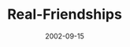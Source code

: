 ---
layout: music 
title: "Real-Friendships"
series: "Living Out Loud"
date: 2002-09-15 
description: "What does it mean to live out loud?"
audio: "http://s3.amazonaws.com/crossroadsaudiomessages/Real Friendships.mp3"
audio-duration: "42:15"
---